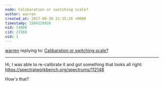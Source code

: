 ```yaml
---
node: Calibaration or switching scale?
author: warren
created_at: 2017-08-30 21:35:26 +0000
timestamp: 1504128926
nid: 14800
cid: 22568
uid: 1
---
```




[warren](../profile/warren) replying to: [Calibaration or switching scale?](../notes/jayjay70/08-30-2017/calibaration-or-switching-scale)

----
Hi, I was able to re-calibrate it and got something that looks all right: https://spectralworkbench.org/spectrums/112148

How's that?
